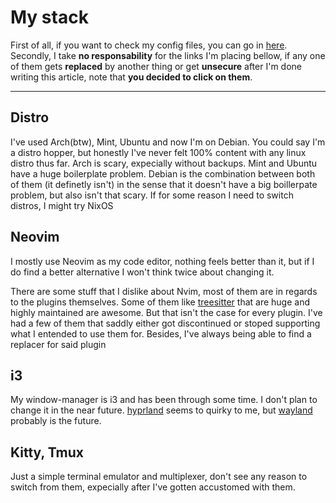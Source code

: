 # My stack
First of all, if you want to check my config files, you can go in
[here](https://github.com/RyanQueirozS/dotfiles). Secondly, I take **no
responsability** for the links I'm placing bellow, if any one of them gets
**replaced** by another thing or get **unsecure** after I'm done writing this
article, note that **you decided to click on them**.

--- 

## Distro

I've used Arch(btw), Mint, Ubuntu and now I'm on Debian. You could say I'm a
distro hopper, but honestly I've never felt 100% content with any linux distro
thus far. Arch is scary, expecially without backups. Mint and Ubuntu have a
huge boilerplate problem. Debian is the combination between both of them (it
definetly isn't) in the sense that it doesn't have a big boillerpate problem,
but also isn't that scary. If for some reason I need to switch distros, I might
try NixOS

## Neovim

I mostly use Neovim as my code editor, nothing feels better than it, but if I
do find a better alternative I won't think twice about changing it.

There are some stuff that I dislike about Nvim, most of them are in regards to
the plugins themselves. Some of them like
[treesitter](https://github.com/nvim-treesitter/nvim-treesitter) that are huge
and highly maintained are awesome. But that isn't the case for every plugin.
I've had a few of them that saddly either got discontinued or stoped supporting
what I entended to use them for. Besides, I've always being able to find a
replacer for said plugin

## i3

My window-manager is i3 and has been through some time. I don't plan to change
it in the near future. [hyprland](https://hyprland.org/) seems to quirky to me,
but [wayland](https://wayland.freedesktop.org/) probably is
the future.

## Kitty, Tmux

Just a simple terminal emulator and multiplexer, don't see any reason to switch
from them, expecially after I've gotten accustomed with them.
